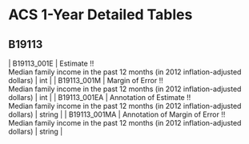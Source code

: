 # ACS 1-Year Detailed Tables

## B19113

| B19113_001E | Estimate !!<br>Median family income in the past 12 months (in 2012 inflation-adjusted dollars) | int |
| B19113_001M | Margin of Error !!<br>Median family income in the past 12 months (in 2012 inflation-adjusted dollars) | int |
| B19113_001EA | Annotation of Estimate !!<br>Median family income in the past 12 months (in 2012 inflation-adjusted dollars) | string |
| B19113_001MA | Annotation of Margin of Error !!<br>Median family income in the past 12 months (in 2012 inflation-adjusted dollars) | string |

